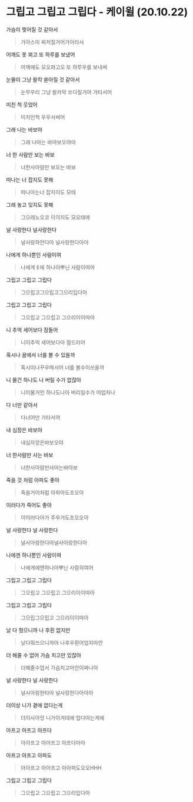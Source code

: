 # 그립고 그립고 그립다 - 케이윌 (20.10.22)

가슴이 찢어질 것 같아서

> 가아스미 찌저질거어가아타서

어깨도 못 펴고 또 하루를 보냈어

> 어깨애도 모오펴고오 또 하루우를 보내써

눈물이 그냥 왈칵 쏟아질 것 같아서

> 눈무우리 그냥 왈카악 쏘다질거어 가타서어

미친 척 웃었어

> 미치인척 우우서써어

그래 나는 바보야

> 그래 나아는 바아보오야아

너 한 사람만 보는 바보

> 너한사아람만 보오는 바보

떠나는 너 잡지도 못해

> 떠나아는너 잡지이도 모태

그래 놓고 잊지도 못해

> 그으래노오코 이이지도 모오태애



널 사랑한다 널사랑한다

> 널사랑하안다아 널사랑한다아아

나에게 하나뿐인 사람이여

> 나에게ㅔ에 하나아뿌닌 사람이여어

그립고 그립고 그립다

> 그으립고그으립고그으리입다아

그립고 그립고 그립다

> 그으립고 그으립고 그으리이이따아



니 추억 세어보다 잠들어

> 니이추억 세어보다아 잠드러어

혹시나 꿈에서 너를 볼 수 있을까

> 혹시이나꾸우메서어 너를 볼수이쓰을까

니 물건 하나도 나 버릴 수가 없잖아

> 니이물거언 하나도나아 버리일수가 어업자나

다 너만 같아서

> 다너어만 가타서어



내 심장은 바보야

> 내심자앙은바보오야

너 한사람만 사는 바보

> 너한사아람만사아는바아보

죽을 것 처럼 아파도 좋아

> 죽을거어처럼 아파아도조오아

이러다가 죽어도 좋아

> 이이러다아가 주우거도조오오아



널 사랑한다 널 사랑한다

> 널사아랑한다아널사아랑한다아

나에겐 하나뿐인 사람이여

> 나에게에엔하나아뿌닌 사람히여어

그립고 그립고 그립다

> 그으립고 그으립고 그으리이이따아

그립고 그립고 그립다

> 그으립그으립고 그으리이이따아



날 다 줬으니까 나 후횐 없지만

> 날다줘쓰으니까아 나후우횐어업지마안

더 해줄 수 없어 가슴 치고만 있잖아

> 더해줄수업서 가슴치고마안이짜나아



널 사랑한다 널 사랑한다

> 널사아랑한타아 널사랑한다아아아

더이상 니가 곁에 없다는게

> 더이사아앙 니가아겨테에 업다아는게에

아프고 아프고 아프다

> 아아프고 아아프고 아프다아아

아프고 아프고 아파도

> 아아프고 아아프고 아아파도오오HHH



그립고 그립고 그립다

> 그으립고 그으립고 그으리입다아